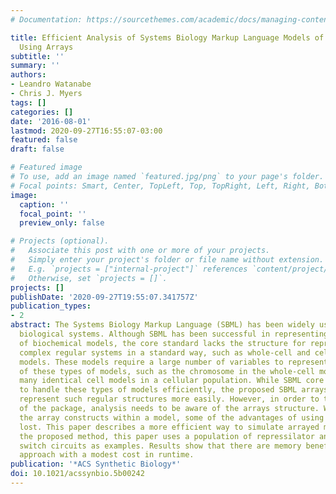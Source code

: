 ```yaml
---
# Documentation: https://sourcethemes.com/academic/docs/managing-content/

title: Efficient Analysis of Systems Biology Markup Language Models of Cellular Populations
  Using Arrays
subtitle: ''
summary: ''
authors:
- Leandro Watanabe
- Chris J. Myers
tags: []
categories: []
date: '2016-08-01'
lastmod: 2020-09-27T16:55:07-03:00
featured: false
draft: false

# Featured image
# To use, add an image named `featured.jpg/png` to your page's folder.
# Focal points: Smart, Center, TopLeft, Top, TopRight, Left, Right, BottomLeft, Bottom, BottomRight.
image:
  caption: ''
  focal_point: ''
  preview_only: false

# Projects (optional).
#   Associate this post with one or more of your projects.
#   Simply enter your project's folder or file name without extension.
#   E.g. `projects = ["internal-project"]` references `content/project/deep-learning/index.md`.
#   Otherwise, set `projects = []`.
projects: []
publishDate: '2020-09-27T19:55:07.341757Z'
publication_types:
- 2
abstract: The Systems Biology Markup Language (SBML) has been widely used for modeling
  biological systems. Although SBML has been successful in representing a wide variety
  of biochemical models, the core standard lacks the structure for representing large
  complex regular systems in a standard way, such as whole-cell and cellular population
  models. These models require a large number of variables to represent certain aspects
  of these types of models, such as the chromosome in the whole-cell model and the
  many identical cell models in a cellular population. While SBML core is not designed
  to handle these types of models efficiently, the proposed SBML arrays package can
  represent such regular structures more easily. However, in order to take full advantage
  of the package, analysis needs to be aware of the arrays structure. When expanding
  the array constructs within a model, some of the advantages of using arrays are
  lost. This paper describes a more efficient way to simulate arrayed models. To illustrate
  the proposed method, this paper uses a population of repressilator and genetic toggle
  switch circuits as examples. Results show that there are memory benefits using this
  approach with a modest cost in runtime.
publication: '*ACS Synthetic Biology*'
doi: 10.1021/acssynbio.5b00242
---
```

